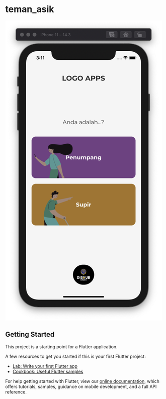 # teman_asik
![screenshot](https://raw.githubusercontent.com/AR-Code-Tech/Teman-Asik/main/assets/images/ss/Screen%20Shot%202021-04-05%20at%2003.11.28.png)

## Getting Started

This project is a starting point for a Flutter application.

A few resources to get you started if this is your first Flutter project:

- [Lab: Write your first Flutter app](https://flutter.dev/docs/get-started/codelab)
- [Cookbook: Useful Flutter samples](https://flutter.dev/docs/cookbook)

For help getting started with Flutter, view our
[online documentation](https://flutter.dev/docs), which offers tutorials,
samples, guidance on mobile development, and a full API reference.
